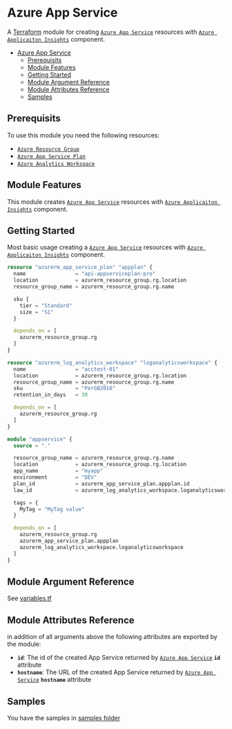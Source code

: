 # Azure App Service

A [Terraform](https://www.terraform.io) module for creating
[`Azure App Service`](https://registry.terraform.io/providers/hashicorp/azurerm/latest/docs/resources/app_service) resources with [`Azure Applicaiton Insights`](https://registry.terraform.io/providers/hashicorp/azurerm/latest/docs/resources/application_insights) component.

- [Azure App Service](#azure-app-service)
  - [Prerequisits](#prerequisits)
  - [Module Features](#module-features)
  - [Getting Started](#getting-started)
  - [Module Argument Reference](#module-argument-reference)
  - [Module Attributes Reference](#module-attributes-reference)
  - [Samples](#samples)

## Prerequisits

To use this module you need the following resources:

- [`Azure Resource Group`](https://registry.terraform.io/providers/hashicorp/azurerm/latest/docs/resources/resource_group)
- [`Azure App Service Plan`](https://registry.terraform.io/providers/hashicorp/azurerm/latest/docs/resources/app_service_plan)
- [`Azure Analytics Workspace`](https://registry.terraform.io/providers/hashicorp/azurerm/latest/docs/resources/log_analytics_workspace)

## Module Features

This module creates
[`Azure App Service`](https://registry.terraform.io/providers/hashicorp/azurerm/latest/docs/resources/app_service) resources with [`Azure Applicaiton Insights`](https://registry.terraform.io/providers/hashicorp/azurerm/latest/docs/resources/application_insights) component.

## Getting Started

Most basic usage creating a
[`Azure App Service`](https://registry.terraform.io/providers/hashicorp/azurerm/latest/docs/resources/app_service) resources with [`Azure Applicaiton Insights`](https://registry.terraform.io/providers/hashicorp/azurerm/latest/docs/resources/application_insights) component.

```terraform
resource "azurerm_app_service_plan" "appplan" {
  name                = "api-appserviceplan-pro"
  location            = azurerm_resource_group.rg.location
  resource_group_name = azurerm_resource_group.rg.name

  sku {
    tier = "Standard"
    size = "S1"
  }

  depends_on = [
    azurerm_resource_group.rg
  ]
}

resource "azurerm_log_analytics_workspace" "loganalyticsworkspace" {
  name                = "acctest-01"
  location            = azurerm_resource_group.rg.location
  resource_group_name = azurerm_resource_group.rg.name
  sku                 = "PerGB2018"
  retention_in_days   = 30

  depends_on = [
    azurerm_resource_group.rg
  ]
}

module "appservice" {
  source = "."

  resource_group_name = azurerm_resource_group.rg.name
  location            = azurerm_resource_group.rg.location
  app_name            = "myapp"
  environment         = "DEV"
  plan_id             = azurerm_app_service_plan.appplan.id
  law_id              = azurerm_log_analytics_workspace.loganalyticsworkspace.id

  tags = {
    MyTag = "MyTag value"
  }

  depends_on = [
    azurerm_resource_group.rg
    azurerm_app_service_plan.appplan
    azurerm_log_analytics_workspace.loganalyticsworkspace
  ]
} 
```

## Module Argument Reference

See [variables.tf](variables.tf)

## Module Attributes Reference

in addition of all arguments above the following attributes are exported by the module:

- **`id`**: The id of the created App Service returned by [`Azure App Service`](https://registry.terraform.io/providers/hashicorp/azurerm/latest/docs/resources/app_service#attributes-reference) **`id`** attribute
- **`hostname`**: The URL of the created App Service returned by [`Azure App Service`](https://registry.terraform.io/providers/hashicorp/azurerm/latest/docs/resources/app_service#attributes-reference) **`hostname`** attribute

## Samples

You have the samples in [samples folder](../../samples/appservicesample/)
